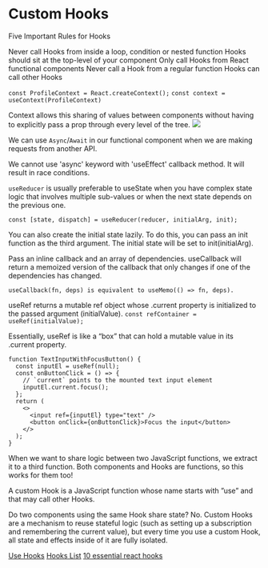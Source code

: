 # Custom Hooks


Five Important Rules for Hooks 

Never call Hooks from inside a loop, condition or nested function
Hooks should sit at the top-level of your component
Only call Hooks from React functional components
Never call a Hook from a regular function
Hooks can call other Hooks

`const ProfileContext = React.createContext();`
`const context = useContext(ProfileContext)`

 Context allows this sharing of values between components without having to explicitly pass a prop through every level of the tree. 
 ![](https://imgur.com/MEx6Rdi.gif)


We can use `Async`/`Await` in our functional component when we are making requests from another API.

 We cannot use 'async' keyword with 'useEffect' callback method. It will result in race conditions.


`useReducer` is usually preferable to useState when you have complex state logic that involves multiple sub-values or when the next state depends on the previous one. 

`const [state, dispatch] = useReducer(reducer, initialArg, init);`

You can also create the initial state lazily. To do this, you can pass an init function as the third argument. The initial state will be set to init(initialArg).

Pass an inline callback and an array of dependencies. useCallback will return a memoized version of the callback that only changes if one of the dependencies has changed. 

`useCallback(fn, deps) is equivalent to useMemo(() => fn, deps).`


useRef returns a mutable ref object whose .current property is initialized to the passed argument (initialValue). 
`const refContainer = useRef(initialValue);`

Essentially, useRef is like a “box” that can hold a mutable value in its .current property.

```
function TextInputWithFocusButton() {
  const inputEl = useRef(null);
  const onButtonClick = () => {
    // `current` points to the mounted text input element
    inputEl.current.focus();
  };
  return (
    <>
      <input ref={inputEl} type="text" />
      <button onClick={onButtonClick}>Focus the input</button>
    </>
  );
}
```




When we want to share logic between two JavaScript functions, we extract it to a third function. Both components and Hooks are functions, so this works for them too!

A custom Hook is a JavaScript function whose name starts with ”use” and that may call other Hooks. 

Do two components using the same Hook share state? No. Custom Hooks are a mechanism to reuse stateful logic (such as setting up a subscription and remembering the current value), but every time you use a custom Hook, all state and effects inside of it are fully isolated.

[Use Hooks](https://usehooks.com/)
[Hooks List](https://github.com/rehooks/awesome-react-hooks)
[10 essential react hooks](https://blog.bitsrc.io/10-react-custom-hooks-you-should-have-in-your-toolbox-aa27d3f5564d)